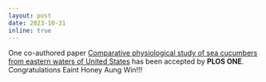 ```yaml
---
layout: post
date: 2023-10-31 
inline: true
---
```


One co-authored paper [Comparative physiological study of sea cucumbers from eastern waters of United States](https://journals.plos.org/plosone/article?id=10.1371/journal.pone.0293481) has been accepted by **PLOS ONE**. Congratulations Eaint Honey Aung Win!!!
